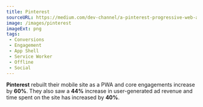 ```yaml
---
title: Pinterest
sourceURL: https://medium.com/dev-channel/a-pinterest-progressive-web-app-performance-case-study-3bd6ed2e6154
image: /images/pinterest
imageExt: png
tags:
 - Conversions
 - Engagement
 - App Shell
 - Service Worker
 - Offline
 - Social
---
```


**Pinterest** rebuilt their mobile site as a PWA and core engagements increase by **60%**. They also saw a **44%** increase in user-generated ad revenue and time spent on the site has increased by **40%**.
